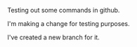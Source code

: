 Testing out some commands in github.

I'm making a change for testing purposes.

I've created a new branch for it.